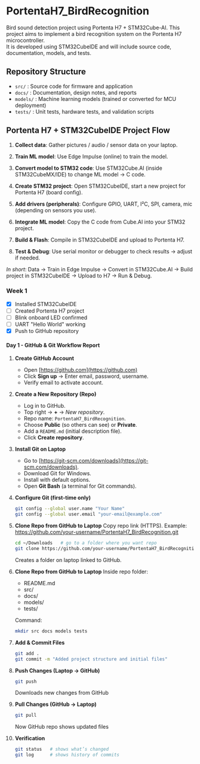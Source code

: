 # PortentaH7_BirdRecognition
Bird sound detection project using Portenta H7 + STM32Cube-AI.
This project aims to implement a bird recognition system on the Portenta H7 microcontroller.  
It is developed using STM32CubeIDE and will include source code, documentation, models, and tests.

## Repository Structure
- `src/` : Source code for firmware and application
- `docs/` : Documentation, design notes, and reports
- `models/` : Machine learning models (trained or converted for MCU deployment)
- `tests/` : Unit tests, hardware tests, and validation scripts

## Portenta H7 + STM32CubeIDE Project Flow
1. **Collect data**: Gather pictures / audio / sensor data on your laptop.

2. **Train ML model**: Use Edge Impulse (online) to train the model.

3. **Convert model to STM32 code**: Use STM32Cube.AI (inside STM32CubeMX/IDE) to change ML model → C code.

4. **Create STM32 project**: Open STM32CubeIDE, start a new project for Portenta H7 (board config).

5. **Add drivers (peripherals)**: Configure GPIO, UART, I²C, SPI, camera, mic (depending on sensors you use).

6. **Integrate ML model**: Copy the C code from Cube.AI into your STM32 project.

7. **Build & Flash**: Compile in STM32CubeIDE and upload to Portenta H7.

8. **Test & Debug**: Use serial monitor or debugger to check results → adjust if needed.

*In short*: 
Data → Train in Edge Impulse → Convert in STM32Cube.AI → Build project in STM32CubeIDE → Upload to H7 → Run & Debug.

### Week 1
- [x] Installed STM32CubeIDE
- [ ] Created Portenta H7 project
- [ ] Blink onboard LED confirmed
- [ ] UART "Hello World" working
- [x] Push to GitHub repository

#### Day 1 - GitHub & Git Workflow Report

1. **Create GitHub Account**
   - Open [https://github.com](https://github.com)
   - Click **Sign up** → Enter email, password, username.
   - Verify email to activate account.

2. **Create a New Repository (Repo)**
   - Log in to GitHub.
   - Top right → **+** → *New repository*.
   - Repo name: `PortentaH7_BirdRecognition`.
   - Choose **Public** (so others can see) or **Private**.
   - Add a `README.md` (initial description file).
   - Click **Create repository**.

3. **Install Git on Laptop**
   - Go to [https://git-scm.com/downloads](https://git-scm.com/downloads).
   - Download Git for Windows.
   - Install with default options.
   - Open **Git Bash** (a terminal for Git commands).

4. **Configure Git (first-time only)**
   ```bash
   git config --global user.name "Your Name"
   git config --global user.email "your-email@example.com"

5. **Clone Repo from GitHub to Laptop**
   Copy repo link (HTTPS). 
   Example: https://github.com/your-username/PortentaH7_BirdRecognition.git
   ```bash
   cd ~/Downloads   # go to a folder where you want repo
   git clone https://github.com/your-username/PortentaH7_BirdRecognition.git
   ```
   Creates a folder on laptop linked to GitHub.

6. **Clone Repo from GitHub to Laptop**
   Inside repo folder:
   - README.md
   - src/
   - docs/
   - models/
   - tests/
  
   Command:
   ```bash
   mkdir src docs models tests
   ```

7. **Add & Commit Files**
   ```bash
   git add .
   git commit -m "Added project structure and initial files"

8. **Push Changes (Laptop → GitHub)**
   ```bash
   git push
   ```
   Downloads new changes from GitHub
  
9. **Pull Changes (GitHub → Laptop)**
   ```bash
   git pull
   ```
   Now GitHub repo shows updated files

10. **Verification**
    ```bash
    git status   # shows what’s changed
    git log      # shows history of commits
    ```
